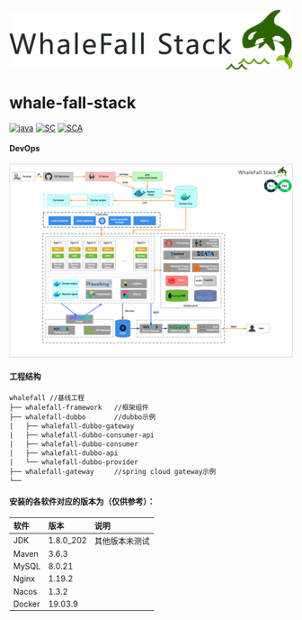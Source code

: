 ![logo](assets/stack-logo.png "logo") 

# whale-fall-stack
[![java](https://img.shields.io/badge/Java-8-9cf)]()
[![SC](https://img.shields.io/badge/Spring%20Cloud-Hoxton.SR8-green)]()
[![SCA](https://img.shields.io/badge/Spring%20Cloud%20Alibaba-2.2.1.RELEASE-orange)](https://github.com/alibaba/spring-cloud-alibaba)
#### DevOps
![devops](assets/msa-stack.png "devops") 

#### 工程结构
```
whalefall //基线工程
├── whalefall-framework   //框架组件
├── whalefall-dubbo       //dubbo示例
|   ├── whalefall-dubbo-gateway     
|   ├── whalefall-dubbo-consumer-api
|   ├── whalefall-dubbo-consumer
|   ├── whalefall-dubbo-api
|   └── whalefall-dubbo-provider
├── whalefall-gateway     //spring cloud gateway示例
└──
```
#### 安装的各软件对应的版本为（仅供参考）：
|软件|版本 | 说明
|:---|:---|:---
|JDK | 1.8.0_202 | 其他版本未测试
|Maven | 3.6.3  | 
|MySQL | 8.0.21 | 
|Nginx | 1.19.2 |
|Nacos | 1.3.2  |
|Docker| 19.03.9| 